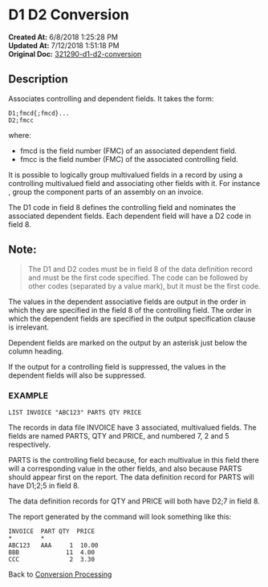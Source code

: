 # D1 D2 Conversion

**Created At:** 6/8/2018 1:25:28 PM  
**Updated At:** 7/12/2018 1:51:18 PM  
**Original Doc:** [321290-d1-d2-conversion](https://docs.jbase.com/46351-conversion-processing/321290-d1-d2-conversion)  


## Description

Associates controlling and dependent fields. It takes the form:

```
D1;fmcd{;fmcd}...
D2;fmcc
```

where:

- fmcd is the field number (FMC) of an associated dependent field.
- fmcc is the field number (FMC) of the associated controlling field.




It is possible to logically group multivalued fields in a record by using a controlling multivalued field and associating other fields with it. For instance , group the component parts of an assembly on an invoice.

The D1 code in field 8 defines the controlling field and nominates the associated dependent fields. Each dependent field will have a D2 code in field 8.



## Note:


> The D1 and D2 codes must be in field 8 of the data definition record and must be the first code specified. The code can be followed by other codes (separated by a value mark), but it must be the first code.


The values in the dependent associative fields are output in the order in which they are specified in the field 8 of the controlling field. The order in which the dependent fields are specified in the output specification clause is irrelevant.

Dependent fields are marked on the output by an asterisk just below the column heading.

If the output for a controlling field is suppressed, the values in the dependent fields will also be suppressed.



### EXAMPLE

```
LIST INVOICE "ABC123" PARTS QTY PRICE
```

The records in data file INVOICE have 3 associated, multivalued fields. The fields are named PARTS, QTY and PRICE, and numbered 7, 2 and 5 respectively.

PARTS is the controlling field because, for each multivalue in this field there will a corresponding value in the other fields, and also because PARTS should appear first on the report. The data definition record for PARTS will have D1;2;5 in field 8.

The data definition records for QTY and PRICE will both have D2;7 in field 8.

The report generated by the command will look something like this:

```
INVOICE  PART QTY  PRICE
*        *
ABC123   AAA     1  10.00
BBB             11  4.00
CCC              2  3.30
```



Back to [Conversion Processing](./../conversion-processing)
